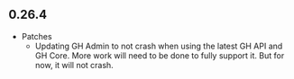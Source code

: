 ## 0.26.4

* Patches
    * Updating GH Admin to not crash when using the latest GH API and GH Core. More work will need to be done to fully support it. But for now, it will not crash.